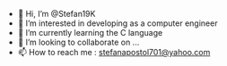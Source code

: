 - 👋 Hi, I’m @Stefan19K
- 👀 I’m interested in developing as a computer engineer
- 🌱 I’m currently learning the C language
- 💞️ I’m looking to collaborate on ...
- 📫 How to reach me : stefanapostol701@yahoo.com

<!---
Stefan19K/Stefan19K is a ✨ special ✨ repository because its `README.md` (this file) appears on your GitHub profile.
You can click the Preview link to take a look at your changes.
--->
